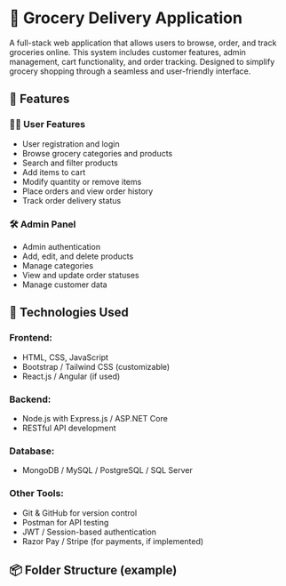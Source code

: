# 🛒 Grocery Delivery Application

A full-stack web application that allows users to browse, order, and track groceries online. This system includes customer features, admin management, cart functionality, and order tracking. Designed to simplify grocery shopping through a seamless and user-friendly interface.

## 🚀 Features

### 🧑‍💼 User Features
- User registration and login
- Browse grocery categories and products
- Search and filter products
- Add items to cart
- Modify quantity or remove items
- Place orders and view order history
- Track order delivery status

### 🛠️ Admin Panel
- Admin authentication
- Add, edit, and delete products
- Manage categories
- View and update order statuses
- Manage customer data

## 🔧 Technologies Used

### Frontend:
- HTML, CSS, JavaScript
- Bootstrap / Tailwind CSS (customizable)
- React.js / Angular (if used)

### Backend:
- Node.js with Express.js / ASP.NET Core
- RESTful API development

### Database:
- MongoDB / MySQL / PostgreSQL / SQL Server

### Other Tools:
- Git & GitHub for version control
- Postman for API testing
- JWT / Session-based authentication
- Razor Pay / Stripe (for payments, if implemented)

## 📦 Folder Structure (example)
